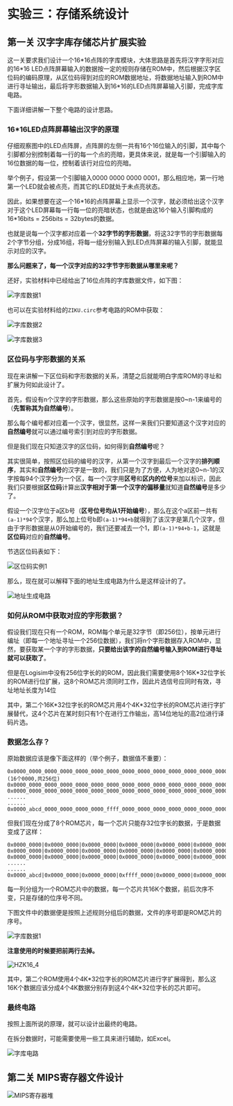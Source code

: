 # 实验三：存储系统设计

## 第一关 汉字字库存储芯片扩展实验

这一关要求我们设计一个16\*16点阵的字库模块，大体思路是首先将汉字字形对应的16\*16 LED点阵屏幕输入的数据按一定的规则存储在ROM中，然后根据汉字区位码的编码原理，从区位码得到对应的ROM数据地址，将数据地址输入到ROM中进行寻址输出，最后将字形数据输入到16\*16的LED点阵屏幕输入引脚，完成字库电路。

下面详细讲解一下整个电路的设计思路。

### 16\*16LED点阵屏幕输出汉字的原理

仔细观察图中的LED点阵屏，点阵屏的左侧一共有16个16位输入的引脚，其中每个引脚都分别控制着每一行的每一个点的亮暗，更具体来说，就是每一个引脚输入的16位数据的每一位，控制着该行对应位的亮暗。

举个例子，假设第一个引脚输入0000 0000 0000 0001，那么相应地，第一行地第一个LED就会被点亮，而其它的LED就处于未点亮状态。

因此，如果想要在这一个16\*16的点阵屏幕上显示一个汉字，就必须给出这个汉字对于这个LED屏幕每一行每一位的亮暗状态，也就是由这16个输入引脚构成的16\*16bits = 256bits = 32bytes的数据。

也就是说每一个汉字都对应着一个**32字节的字形数据**，将这32字节的字形数据每2个字节分组，分成16组，将每一组分别输入到LED点阵屏幕的输入引脚，就能显示对应的汉字。

**那么问题来了，每一个汉字对应的32字节字形数据从哪里来呢？**

还好，实验材料中已经给出了16位点阵的字库数据文件，如下图：

![字库数据1](./img/字库数据1.png)

也可以在实验材料给的`ZIKU.circ`参考电路的ROM中获取：

![字库数据2](./img/字库数据2.png)

![字库数据3](./img/字库数据3.png)

### 区位码与字形数据的关系

现在来讲解一下区位码和字形数据的关系，清楚之后就能明白字库ROM的寻址和扩展为何如此设计了。

首先，假设有n个汉字的字形数据，那么这些原始的字形数据是按0\~n-1来编号的（**先暂称其为自然编号**）。

那么每个编号都对应着一个汉字，很显然，这样一来我们只要知道这个汉字对应的**自然编号**就可以通过编号索引到对应的字形数据。

但是我们现在只知道汉字的区位码，如何得到**自然编号**呢？

其实很简单，按照区位码的编号的汉字，从第一个汉字到最后一个汉字的**排列顺序**，其实和**自然编号**的汉字是一致的，我们只是为了方便，人为地对这0\~n-1的汉字按每94个汉字分为一个区，每一个汉字用**区号**和**区内的位号**来加以标识，因此我们只要根据**区位码**计算出**汉字相对于第一个汉字的偏移量**就知道**自然编号**是多少了。

假设一个汉字位于a区b号（**区号位号均从1开始编号**），那么在这个a区前一共有`(a-1)*94`个汉字，那么加上位号b即`(a-1)*94+b`就得到了该汉字是第几个汉字，但由于字形数据是从0开始编号的，我们还要减去一个1，即`(a-1)*94+b-1`，这就是**区位码**对应的**自然编号**。

节选区位码表如下：

![区位码实例1](./img/区位码实例1.png)

那么，现在就可以解释下面的地址生成电路为什么是这样设计的了。

![地址生成电路](./img/地址生成电路.png)

### 如何从ROM中获取对应的字形数据？

假设我们现在只有一个ROM，ROM每个单元是32字节（即256位），按单元进行编址（即每一个地址寻址一个256位数据），我们将n个字形数据存入ROM中，显然，要获取某一个字的字形数据，**只要给出该字的自然编号输入到ROM进行寻址就可以获取了**。

但是在Logisim中没有256位字长的的ROM，因此我们需要使用8个16K*32位字长的ROM进行位扩展，这8个ROM芯片须同时工作，因此片选信号应同时有效，寻址地址长度为14位

其中，第二个16K\*32位字长的ROM芯片用4个4K\*32位字长的ROM芯片进行字扩展替代，这4个芯片在某时刻只有1个在进行工作输出，高14位地址的高2位进行译码片选。

### 数据怎么存？

原始数据应该是像下面这样的（举个例子，数据值不重要）：

```
0x0000_0000_0000_0000_0000_0000_0000_0000_0000_0000_0000_0000_0000_0000_0000_0000 (16个0000,共256位)
0x0000_0000_0000_0000_0000_0000_0000_0000_0000_0000_0000_0000_0000_0000_0000_0001
0x0000_0000_0000_0000_0000_0000_0000_0000_0000_0000_0000_0000_0000_0000_0000_0002
......
......
0x0000_abcd_0000_0000_0000_0000_ffff_0000_0000_0000_0000_0000_0000_0000_0000_0002
```

但我们现在分成了8个ROM芯片，每一个芯片只能存32位字长的数据，于是数据变成了这样：

```
0x0000_0000|0x0000_0000|0x0000_0000|0x0000_0000|0x0000_0000|0x0000_0000|0x0000_0000|0x0000_0000
0x0000_0000|0x0000_0000|0x0000_0000|0x0000_0000|0x0000_0000|0x0000_0000|0x0000_0000|0x0000_0001
0x0000_0000|0x0000_0000|0x0000_0000|0x0000_0000|0x0000_0000|0x0000_0000|0x0000_0000|0x0000_0002
......
......
0x0000_abcd|0x0000_0000|0x0000_0000|0xffff_0000|0x0000_0000|0x0000_0000|0x0000_0000|0x0000_0000
```

每一列分组为一个ROM芯片中的数据，每一个芯片共16K个数据，前后次序不变，只是存储的位序号不同。

下图文件中的数据便是按照上述规则分组后的数据，文件的序号即是ROM芯片的序号。

![字库数据1](./img/字库数据1.png)

**注意使用的时候要把前两行去掉。**

![HZK16_4](./img/HZK16_4.png)

其中，第二个ROM使用4个4K\*32位字长的ROM芯片进行字扩展得到，那么这16K个数据应该分成4个4K数据分别存到这4个4K*32位字长的芯片即可。

### 最终电路

按照上面所说的原理，就可以设计出最终的电路。

在拆分数据时，可能需要使用一些工具来进行辅助，如Excel。

![字库电路](./img/字库电路.png)

## 第二关 MIPS寄存器文件设计

![MIPS寄存器堆](./img/MIPS寄存器堆.png)